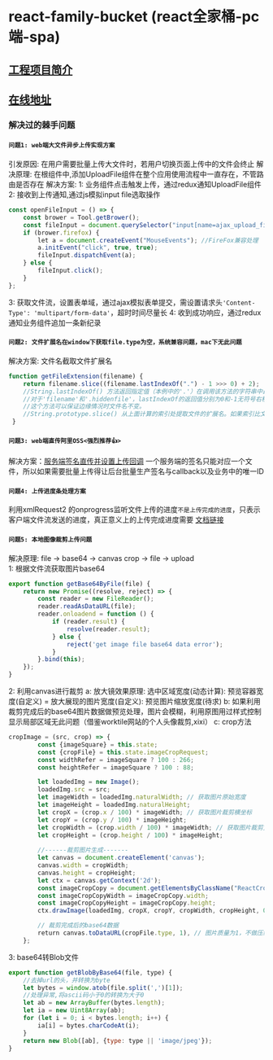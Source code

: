 # react-family-bucket (react全家桶-pc端-spa)<br>

##  [工程项目简介](https://www.processon.com/view/link/58981142e4b0c738ed002c68)

##  [在线地址](https://agent.ipx.net "欢迎入驻")


### 解决过的棘手问题

#### `问题1: web端大文件异步上传实现方案`
引发原因: 在用户需要批量上传大文件时，若用户切换页面上传中的文件会终止
解决原理: 在根组件中,添加UploadFile组件在整个应用使用流程中一直存在，不管路由是否存在
解决方案: 
1: 业务组件点击触发上传，通过redux通知UploadFile组件
2: 接收到上传通知,通过js模拟input file选取操作
```javascript
const openFileInput = () => {
    const brower = Tool.getBrower();
    const fileInput = document.querySelector("input[name=ajax_upload_file_input]");
    if (brower.firefox) {
        let a = document.createEvent("MouseEvents"); //FireFox兼容处理
        a.initEvent("click", true, true);
        fileInput.dispatchEvent(a);
    } else {
        fileInput.click();
    }
};
```
3: 获取文件流，设置表单域，通过ajax模拟表单提交，需设置请求头`'Content-Type': 'multipart/form-data'`，超时时间尽量长
4: 收到成功响应，通过redux通知业务组件追加一条新纪录



#### `问题2: 文件扩展名在window下获取file.type为空，系统兼容问题，mac下无此问题`
解决方案: 文件名截取文件扩展名
```javascript
function getFileExtension(filename) {
    return filename.slice((filename.lastIndexOf(".") - 1 >>> 0) + 2);
    //String.lastIndexOf() 方法返回指定值（本例中的'.'）在调用该方法的字符串中最后出现的位置，如果没找到则返回 -1。
    //对于'filename'和'.hiddenfile'，lastIndexOf的返回值分别为0和-1无符号右移操作符(»>) 将-1转换为4294967295，将-2转换为4294967294,
    //这个方法可以保证边缘情况时文件名不变。
    //String.prototype.slice() 从上面计算的索引处提取文件的扩展名。如果索引比文件名的长度大，结果为""。
 }
```



#### `问题3: web端直传阿里OSS<强烈推荐👍>`
解决方案：[服务端签名直传并设置上传回调](https://help.aliyun.com/document_detail/31927.html)
一个服务端的签名只能对应一个文件，所以如果需要批量上传得让后台批量生产签名与callback以及业务中的唯一ID



#### `问题4: 上传进度条处理方案`
利用xmlRequest2 的onprogress监听文件上传的进度`不是上传完成的进度`，只表示客户端文件流发送的进度，真正意义上的上传完成进度需要
[文档链接](https://developer.mozilla.org/en-US/docs/Web/API/XMLHttpRequest/upload)



#### `问题5: 本地图像裁剪上传问题`
解决原理: file -> base64 -> canvas crop -> file -> upload<br>
1: 根据文件流获取图片base64
```javascript
export function getBase64ByFile(file) {
    return new Promise((resolve, reject) => {
        const reader = new FileReader();
        reader.readAsDataURL(file);
        reader.onloadend = function () {
            if (reader.result) {
                resolve(reader.result);
            } else {
                reject('get image file base64 data error');
            }
        }.bind(this);
    });
}
```

2: 利用canvas进行裁剪
a: 放大镜效果原理: 选中区域宽度(动态计算): 预览容器宽度(自定义) = 放大展现的图片宽度(自定义): 预览图片缩放宽度(待求)
b: 如果利用裁剪完成后的base64图片数据做预览处理，图片会模糊，利用原图用过样式控制显示局部区域无此问题（借鉴worktile网站的个人头像裁剪,xixi）
c: crop方法
```javascript
cropImage = (src, crop) => {
        const {imageSquare} = this.state;
        const {cropFile} = this.state.imageCropRequest;
        const widthRefer = imageSquare ? 100 : 266;
        const heightRefer = imageSquare ? 100 : 88;

        let loadedImg = new Image();
        loadedImg.src = src;
        let imageWidth = loadedImg.naturalWidth; // 获取图片原始宽度
        let imageHeight = loadedImg.naturalHeight;
        let cropX = (crop.x / 100) * imageWidth; // 获取图片裁剪横坐标
        let cropY = (crop.y / 100) * imageHeight;
        let cropWidth = (crop.width / 100) * imageWidth; // 获取图片裁剪宽度
        let cropHeight = (crop.height / 100) * imageHeight;
        
        //------裁剪图片生成-------
        let canvas = document.createElement('canvas');
        canvas.width = cropWidth;
        canvas.height = cropHeight;
        let ctx = canvas.getContext('2d');
        const imageCropCopy = document.getElementsByClassName("ReactCrop__image-copy")[0];
        const imageCropCopyWidth = imageCropCopy.width;
        const imageCropCopyHeight = imageCropCopy.height;
        ctx.drawImage(loadedImg, cropX, cropY, cropWidth, cropHeight, 0, 0, cropWidth, cropHeight);

        // 裁剪完成后的base64数据
        return canvas.toDataURL(cropFile.type, 1), // 图片质量为1，不做压缩处理
    };
```

3: base64转Blob文件
```javascript
export function getBlobByBase64(file, type) {
    //去掉url的头，并转换为byte
    let bytes = window.atob(file.split(',')[1]);
    //处理异常,将ascii码小于0的转换为大于0
    let ab = new ArrayBuffer(bytes.length);
    let ia = new Uint8Array(ab);
    for (let i = 0; i < bytes.length; i++) {
        ia[i] = bytes.charCodeAt(i);
    }
    return new Blob([ab], {type: type || 'image/jpeg'});
}
```
